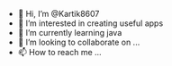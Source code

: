 - 👋 Hi, I’m @Kartik8607
- 👀 I’m interested in creating useful apps
- 🌱 I’m currently learning java
- 💞️ I’m looking to collaborate on ...
- 📫 How to reach me ...

<!---
Kartik8607/Kartik8607 is a ✨ special ✨ repository because its `README.md` (this file) appears on your GitHub profile.
You can click the Preview link to take a look at your changes.
--->
